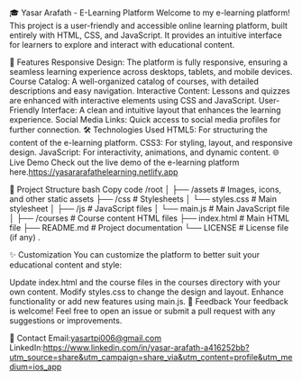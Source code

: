 🎓 Yasar Arafath - E-Learning Platform
Welcome to my e-learning platform! This project is a user-friendly and accessible online learning platform, built entirely with HTML, CSS, and JavaScript. It provides an intuitive interface for learners to explore and interact with educational content.


🚀 Features
Responsive Design: The platform is fully responsive, ensuring a seamless learning experience across desktops, tablets, and mobile devices.
Course Catalog: A well-organized catalog of courses, with detailed descriptions and easy navigation.
Interactive Content: Lessons and quizzes are enhanced with interactive elements using CSS and JavaScript.
User-Friendly Interface: A clean and intuitive layout that enhances the learning experience.
Social Media Links: Quick access to social media profiles for further connection.
🛠️ Technologies Used
HTML5: For structuring the content of the e-learning platform.
CSS3: For styling, layout, and responsive design.
JavaScript: For interactivity, animations, and dynamic content.
🌐 Live Demo
Check out the live demo of the e-learning platform here.https://yasararafathelearning.netlify.app

📁 Project Structure
bash
Copy code
/root
│
├── /assets            # Images, icons, and other static assets
├── /css               # Stylesheets
│   └── styles.css     # Main stylesheet
│
├── /js                # JavaScript files
│   └── main.js        # Main JavaScript file
│
├── /courses           # Course content HTML files
├── index.html         # Main HTML file
├── README.md          # Project documentation
└── LICENSE            # License file (if any)
.

✨ Customization
You can customize the platform to better suit your educational content and style:

Update index.html and the course files in the courses directory with your own content.
Modify styles.css to change the design and layout.
Enhance functionality or add new features using main.js.
💬 Feedback
Your feedback is welcome! Feel free to open an issue or submit a pull request with any suggestions or improvements.

📧 Contact
Email:yasartpi006@gmail.com
LinkedIn:https://www.linkedin.com/in/yasar-arafath-a416252bb?utm_source=share&utm_campaign=share_via&utm_content=profile&utm_medium=ios_app

